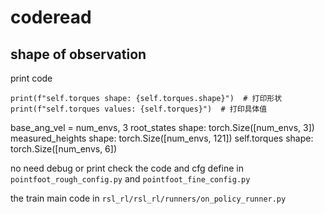 # coderead
## shape of observation
print code
```
print(f"self.torques shape: {self.torques.shape}")  # 打印形状
print(f"self.torques values: {self.torques}")  # 打印具体值
```
base_ang_vel = num_envs, 3
root_states shape: torch.Size([num_envs, 3]) 
measured_heights shape: torch.Size([num_envs, 121])
self.torques shape: torch.Size([num_envs, 6])

no need debug or print
check the code and cfg define in `pointfoot_rough_config.py` and `pointfoot_fine_config.py`

the train main code in `rsl_rl/rsl_rl/runners/on_policy_runner.py`